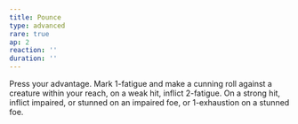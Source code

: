 ```yaml
---
title: Pounce
type: advanced
rare: true
ap: 2
reaction: ''
duration: ''
---
```


Press your advantage. Mark 1-fatigue and make a cunning roll against a creature within your reach, on a weak hit, inflict 2-fatigue. On a strong hit, inflict impaired, or stunned on an impaired foe, or 1-exhaustion on a stunned foe.
